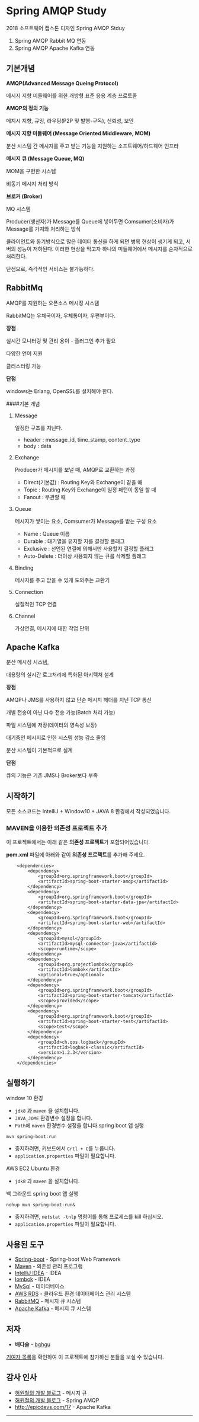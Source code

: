 # Spring AMQP Study

2018 소프트웨어 캡스톤 디자인 Spring AMQP Stduy

1. Spring AMQP Rabbit MQ 연동 
2. Spring AMQP Apache Kafka 연동



## 기본개념

**AMQP(Advanced Message Queing Protocol)**

메시지 지향 미들웨어를 위한 개방형 표준 응용 계층 프로토콜

**AMQP의 정의 기능**

메지시 지향, 큐잉, 라우팅(P2P 및 발행-구독), 신뢰성, 보안

**메시지 지향 미들웨어 (Message Oriented Middleware, MOM)**

분산 시스템 간 메시지를 주고 받는 기능을 지원하는 소프트웨어/하드웨어 인프라

**메시지 큐 (Message Queue, MQ)**

MOM을 구현한 시스템

비동기 메시지 처리 방식

**브로커 (Broker)**

MQ 시스템



Producer(생산자)가 Message를 Queue에 넣어두면 Comsumer(소비자)가 Message를 가져와 처리하는 방식

클라이언트와 동기방식으로 많은 데이터 통신을 하게 되면 병목 현상이 생기게 되고, 서버의 성능이 저하된다. 이러한 현상을 막고자 하나의 미들웨어에서 메시지를 순차적으로 처리한다.

단점으로, 즉각적인 서비스는 불가능하다.



## RabbitMq

AMQP를 지원하는 오픈소스 메시징 시스템

RabbitMQ는 우체국이자, 우체통이자, 우편부이다.

**장점**

실시간 모니터링 및 관리 용이 - 플러그인 추가 필요

다양한 언어 지원

클러스터링 가능

**단점**

windows는 Erlang, OpenSSL를 설치해야 한다.

####기본 개념

1. Message 

   일정한 구조를 지닌다.

   * header : message_id, time_stamp, content_type
   * body : data

2. Exchange

   Producer가 메시지를 보낼 때, AMQP로 교환하는 과정

   * Direct(기본값) : Routing Key와 Exchange이 같을 때
   * Topic : Routing Key와 Exchange이 일정 패턴이 동일 할 때
   * Fanout : 무관할 때

3. Queue

   메시지가 쌓이는 요소, Comsumer가 Message를 받는 구성 요소

   * Name : Queue 이름
   * Durable : 대기열을 유지할 지를 결정할 플래그
   * Exclusive : 선언된 연결에 의해서만 사용할지 결정할 플래그
   * Auto-Delete : 더이상 사용되지 않는 큐를 삭제할 플래그

4. Binding

   메시지를 주고 받을 수 있게 도와주는 교환기

5. Connection

   실질적인 TCP 연결

6. Channel

   가상연결, 메시지에 대한 작업 단위





## Apache Kafka

분산 메시징 시스템, 

대용량의 실시간 로그처리에 특화된 아키텍쳐 설계

**장점**

AMQP나 JMS를 사용하지 않고 단순 메시지 헤더를 지닌 TCP 통신

개별 전송이 아닌 다수 전송 가능(Batch 처리 가능)

파일 시스템에 저장(데이터의 영속성 보장)

대기중인 메시지로 인한 시스템 성능 감소 줄임

분산 시스템이 기본적으로 설계

**단점**

큐의 기능은 기존 JMS나 Broker보다 부족



## 시작하기

모든 소스코드는 IntelliJ + Window10 + JAVA 8 환경에서 작성되었습니다.

### MAVEN을 이용한 의존성 프로젝트 추가

이 프로젝트에서는 아래 같은 **의존성 프로젝트**가 포함되어있습니다. 

**pom.xml** 파일에 아래와 같이 **의존성 프로젝트**를 추가해 주세요.

```
    <dependencies>
        <dependency>
            <groupId>org.springframework.boot</groupId>
            <artifactId>spring-boot-starter-amqp</artifactId>
        </dependency>
        <dependency>
            <groupId>org.springframework.boot</groupId>
            <artifactId>spring-boot-starter-data-jpa</artifactId>
        </dependency>
        <dependency>
            <groupId>org.springframework.boot</groupId>
            <artifactId>spring-boot-starter-web</artifactId>
        </dependency>
        <dependency>
            <groupId>mysql</groupId>
            <artifactId>mysql-connector-java</artifactId>
            <scope>runtime</scope>
        </dependency>
        <dependency>
            <groupId>org.projectlombok</groupId>
            <artifactId>lombok</artifactId>
            <optional>true</optional>
        </dependency>
        <dependency>
            <groupId>org.springframework.boot</groupId>
            <artifactId>spring-boot-starter-tomcat</artifactId>
            <scope>provided</scope>
        </dependency>
        <dependency>
            <groupId>org.springframework.boot</groupId>
            <artifactId>spring-boot-starter-test</artifactId>
            <scope>test</scope>
        </dependency>
        <dependency>
            <groupId>ch.qos.logback</groupId>
            <artifactId>logback-classic</artifactId>
            <version>1.2.3</version>
        </dependency>
    </dependencies>
```
## 실행하기

window 10 환경

- `jdk8` 과 `maven` 을 설치합니다.
- `JAVA_JOME` 환경변수 설정을 합니다.
- `Path`에 `maven` 환경변수 설정을 합니다.spring boot 앱 실행

```
mvn spring-boot:run
```

- 중지하려면, 키보드에서 `Crtl + C`를 누릅니다.
- `application.properties` 파일이 필요합니다.

AWS EC2 Ubuntu 환경

- `jdk8` 과 `maven` 을 설치합니다.

백 그라운드 spring boot 앱 실행

```
nohup mvn spring-boot:run&
```

- 중지하려면,  `netstat -tnlp` 명령어를 통해 프로세스를 kill 하십시오.
- `application.properties` 파일이 필요합니다.

## 사용된 도구

* [Spring-boot](https://projects.spring.io/spring-boot/) - Spring-boot Web Framework
* [Maven](https://maven.apache.org/) - 의존성 관리 프로그램
* [IntelliJ IDEA](https://www.jetbrains.com/idea/) - IDEA
* [lombok](https://projectlombok.org/) - IDEA
* [MySql](https://www.mysql.com/) - 데이터베이스
* [AWS RDS](https://aws.amazon.com/ko/rds/getting-started/) - 클라우드 환경 데이터베이스 관리 시스템
* [RabbitMQ](https://www.rabbitmq.com/) - 메시지 큐 시스템
* [Apache Kafka](http://kafka.apache.org/downloads.html) - 메시지 큐 시스템

## 저자

* **배다슬** - [bghgu](https://github.com/bghgu)


[기여자 목록](https://github.com/bghgu/Spring-WebSocket-Study/contributors)을 확인하여 이 프로젝트에 참가하신 분들을 보실 수 있습니다.

## 감사 인사

* [허원철의 개발 블로그](http://heowc.tistory.com/35?category=677973) - 메시지 큐
* [허원철의 개발 블로그](http://heowc.tistory.com/36) - Spring AMQP
* http://epicdevs.com/17 - Apache Kafka

---


